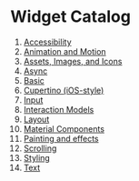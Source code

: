 # Widget Catalog

1. [Accessibility](https://github.com/engineer-ece/Flutter/blob/main/2.2/widget_catlog/accessibility.md)
2. [Animation and Motion](https://github.com/engineer-ece/Flutter/blob/main/2.2/widget_catlog/animation_and_motion.md)
3. [Assets, Images, and Icons](https://github.com/engineer-ece/Flutter/blob/main/2.2/widget_catlog/assets_image_icon.md)
4. [Async]()
5. [Basic]()
6. [Cupertino (iOS-style)]()
7. [Input]()
8. [Interaction Models]()
9. [Layout]()
10. [Material Components]()
11. [Painting and effects]()
12. [Scrolling]()
13. [Styling]()
14. [Text]()
